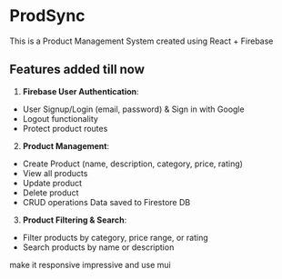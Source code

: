 # ProdSync
This is a Product Management System created using React + Firebase

## Features added till now 
1. **Firebase User Authentication**:
- User Signup/Login (email, password) & Sign in with Google
- Logout functionality 
- Protect product routes
2. **Product Management**: 
- Create Product (name, description, category, price, rating) 
- View all products 
- Update product 
- Delete product 
- CRUD operations Data saved to Firestore DB
3. **Product Filtering & Search**: 
- Filter products by category, price range, or rating 
- Search products by name or description 



make it responsive impressive and use mui 


